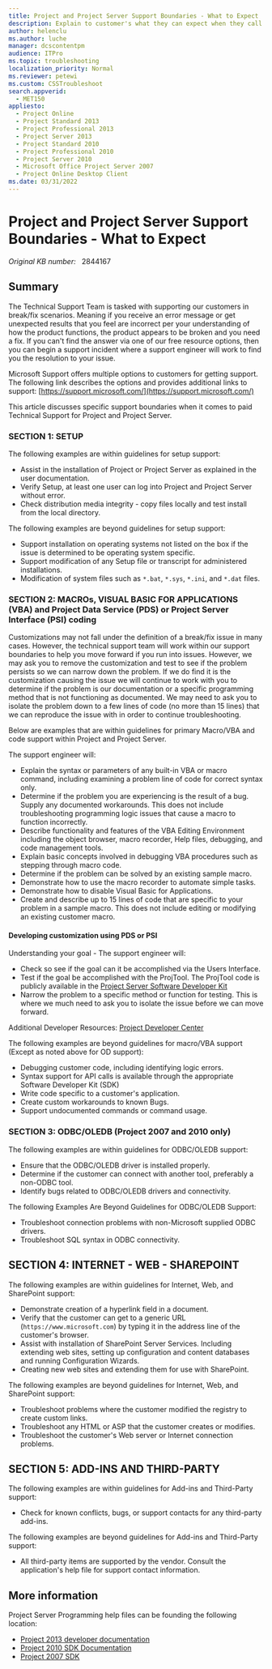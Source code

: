 ```yaml
---
title: Project and Project Server Support Boundaries - What to Expect
description: Explain to customer's what they can expect when they call into paid support for Project and Project Server.
author: helenclu
ms.author: luche
manager: dcscontentpm
audience: ITPro
ms.topic: troubleshooting
localization_priority: Normal
ms.reviewer: petewi
ms.custom: CSSTroubleshoot
search.appverid: 
  - MET150
appliesto: 
  - Project Online
  - Project Standard 2013
  - Project Professional 2013
  - Project Server 2013
  - Project Standard 2010
  - Project Professional 2010
  - Project Server 2010
  - Microsoft Office Project Server 2007
  - Project Online Desktop Client
ms.date: 03/31/2022
---
```

# Project and Project Server Support Boundaries - What to Expect

_Original KB number:_ &nbsp; 2844167

## Summary

The Technical Support Team is tasked with supporting our customers in break/fix scenarios. Meaning if you receive an error message or get unexpected results that you feel are incorrect per your understanding of how the product functions, the product appears to be broken and you need a fix. If you can't find the answer via one of our free resource options, then you can begin a support incident where a support engineer will work to find you the resolution to your issue.

Microsoft Support offers multiple options to customers for getting support. The following link describes the options and provides additional links to support: [https://support.microsoft.com/](https://support.microsoft.com/)

This article discusses specific support boundaries when it comes to paid Technical Support for Project and Project Server.

### SECTION 1: SETUP

The following examples are within guidelines for setup support:

- Assist in the installation of Project or Project Server as explained in the user documentation.
- Verify Setup, at least one user can log into Project and Project Server without error.
- Check distribution media integrity - copy files locally and test install from the local directory.

The following examples are beyond guidelines for setup support:

- Support installation on operating systems not listed on the box if the issue is determined to be operating system specific.
- Support modification of any Setup file or transcript for administered installations.
- Modification of system files such as `*.bat`, `*.sys`, `*.ini`, and `*.dat` files.

### SECTION 2: MACROs, VISUAL BASIC FOR APPLICATIONS (VBA) and Project Data Service (PDS) or Project Server Interface (PSI) coding

Customizations may not fall under the definition of a break/fix issue in many cases. However, the technical support team will work within our support boundaries to help you move forward if you run into issues. However, we may ask you to remove the customization and test to see if the problem persists so we can narrow down the problem. If we do find it is the customization causing the issue we will continue to work with you to determine if the problem is our documentation or a specific programming method that is not functioning as documented. We may need to ask you to isolate the problem down to a few lines of code (no more than 15 lines) that we can reproduce the issue with in order to continue troubleshooting.

Below are examples that are within guidelines for primary Macro/VBA and code support within Project and Project Server.

The support engineer will:

- Explain the syntax or parameters of any built-in VBA or macro command, including examining a problem line of code for correct syntax only.
- Determine if the problem you are experiencing is the result of a bug. Supply any documented workarounds. This does not include troubleshooting programming logic issues that cause a macro to function incorrectly.
- Describe functionality and features of the VBA Editing Environment including the object browser, macro recorder, Help files, debugging, and code management tools.
- Explain basic concepts involved in debugging VBA procedures such as stepping through macro code.
- Determine if the problem can be solved by an existing sample macro.
- Demonstrate how to use the macro recorder to automate simple tasks.
- Demonstrate how to disable Visual Basic for Applications.
- Create and describe up to 15 lines of code that are specific to your problem in a sample macro. This does not include editing or modifying an existing customer macro.

#### Developing customization using PDS or PSI

Understanding your goal - The support engineer will:

- Check so see if the goal can it be accomplished via the Users Interface.
- Test if the goal be accomplished with the ProjTool. The ProjTool code is publicly available in the [Project Server Software Developer Kit](https://msdn.microsoft.com/library/office/gg446880%28v=office.14%29)
- Narrow the problem to a specific method or function for testing. This is where we much need to ask you to isolate the issue before we can move forward.

Additional Developer Resources: [Project Developer Center](https://msdn.microsoft.com/office/aa905469.aspx)

The following examples are beyond guidelines for macro/VBA support (Except as noted above for OD support):

- Debugging customer code, including identifying logic errors.
- Syntax support for API calls is available through the appropriate Software Developer Kit (SDK)
- Write code specific to a customer's application.
- Create custom workarounds to known Bugs.
- Support undocumented commands or command usage.

### SECTION 3: ODBC/OLEDB (Project 2007 and 2010 only)

The following examples are within guidelines for ODBC/OLEDB support:

- Ensure that the ODBC/OLEDB driver is installed properly.
- Determine if the customer can connect with another tool, preferably a non-ODBC tool.
- Identify bugs related to ODBC/OLEDB drivers and connectivity.

The following Examples Are Beyond Guidelines for ODBC/OLEDB Support:

- Troubleshoot connection problems with non-Microsoft supplied ODBC drivers.
- Troubleshoot SQL syntax in ODBC connectivity.

## SECTION 4: INTERNET - WEB - SHAREPOINT

The following examples are within guidelines for Internet, Web, and SharePoint support:

- Demonstrate creation of a hyperlink field in a document.
- Verify that the customer can get to a generic URL (`https://www.microsoft.com`) by typing it in the address line of the customer's browser.
- Assist with installation of SharePoint Server Services. Including extending web sites, setting up configuration and content databases and running Configuration Wizards.
- Creating new web sites and extending them for use with SharePoint.

The following examples are beyond guidelines for Internet, Web, and SharePoint support:

- Troubleshoot problems where the customer modified the registry to create custom links.
- Troubleshoot any HTML or ASP that the customer creates or modifies.
- Troubleshoot the customer's Web server or Internet connection problems.

## SECTION 5: ADD-INS AND THIRD-PARTY

The following examples are within guidelines for Add-ins and Third-Party support:

- Check for known conflicts, bugs, or support contacts for any third-party add-ins.

The following examples are beyond guidelines for Add-ins and Third-Party support:

- All third-party items are supported by the vendor. Consult the application's help file for support contact information.

## More information

Project Server Programming help files can be founding the following location:

- [Project 2013 developer documentation](https://msdn.microsoft.com/library/office/ms512767(v=office.15))
- [Project 2010 SDK Documentation](https://msdn.microsoft.com/library/office/ms512767%28office.14%29)  
- [Project 2007 SDK](https://msdn.microsoft.com/library/office/ms512767%28office.12%29)
